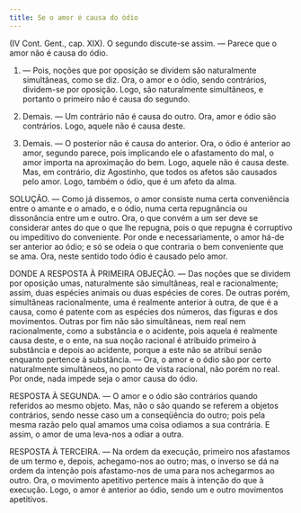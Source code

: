 ```yaml
---
title: Se o amor é causa do ódio
---
```


(IV Cont. Gent., cap. XIX).
 O segundo discute-se assim. ― Parece que o amor não é causa do ódio.  

1. ― Pois, noções que por oposição se dividem são naturalmente simultâneas, como se diz. Ora, o amor e o ódio, sendo contrários, dividem-se por oposição. Logo, são naturalmente simultâneos, e portanto o primeiro não é causa do segundo.  

2. Demais. ― Um contrário não é causa do outro. Ora, amor e ódio são contrários. Logo, aquele não é causa deste.  

3. Demais. ― O posterior não é causa do anterior. Ora, o ódio é anterior ao amor, segundo parece, pois implicando ele o afastamento do mal, o amor importa na aproximação do bem. Logo, aquele não é causa deste.  Mas, em contrário, diz Agostinho, que todos os afetos são causados pelo amor. Logo, também o ódio, que é um afeto da alma.  

SOLUÇÃO. ― Como já dissemos, o amor consiste numa certa conveniência entre o amante e o amado, e o ódio, numa certa repugnância ou dissonância entre um e outro. Ora, o que convém a um ser deve se considerar antes do que o que lhe repugna, pois o que repugna é corruptivo ou impeditivo do conveniente. Por onde e necessariamente, o amor há-de ser anterior ao ódio; e só se odeia o que contraria o bem conveniente que se ama. Ora, neste sentido todo ódio é causado pelo amor.  

DONDE A RESPOSTA À PRIMEIRA OBJEÇÃO. ― Das noções que se dividem por oposição umas, naturalmente são simultâneas, real e racionalmente; assim, duas espécies animais ou duas espécies de cores. De outras porém, simultâneas racionalmente, uma é realmente anterior à outra, de que é a causa, como é patente com as espécies dos números, das figuras e dos movimentos. Outras por fim não são simultâneas, nem real nem racionalmente, como a substância e o acidente, pois aquela é realmente causa deste, e o ente, na sua noção racional é atribuído primeiro à substância e depois ao acidente, porque a este não se atribui senão enquanto pertence à substância. ― Ora, o amor e o ódio são por certo naturalmente simultâneos, no ponto de vista racional, não porém no real. Por onde, nada impede seja o amor causa do ódio.  

RESPOSTA À SEGUNDA. ― O amor e o ódio são contrários quando referidos ao mesmo objeto. Mas, não o são quando se referem a objetos contrários, sendo nesse caso um a conseqüência do outro; pois pela mesma razão pelo qual amamos uma coisa odiamos a sua contrária. E assim, o amor de uma leva-nos a odiar a outra.  

RESPOSTA À TERCEIRA. ― Na ordem da execução, primeiro nos afastamos de um termo e, depois, achegamo-nos ao outro; mas, o inverso se dá na ordem da intenção pois afastamo-nos de uma para nos achegarmos ao outro. Ora, o movimento apetitivo pertence mais à intenção do que à execução. Logo, o amor é anterior ao ódio, sendo um e outro movimentos apetitivos.